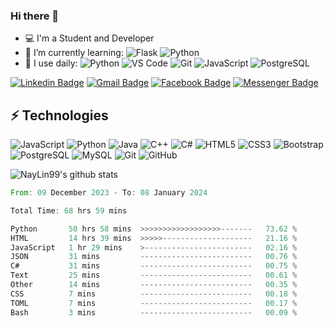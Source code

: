 ### Hi there 👋
- 💻 I'm a Student and Developer
- 🌱 I’m currently learning:
    ![Flask](https://img.shields.io/badge/-Flask-%23000?style=flat-round&logo=flask)
    ![Python](https://img.shields.io/badge/-Python-%2314354C?style=flat-round&logo=Python)
- 🚀 I use daily: 
    ![Python](https://img.shields.io/badge/-Python-%2314354C?style=flat-round&logo=Python)
    ![VS Code](https://img.shields.io/badge/-VS%20Code-007ACC?style=flat-round&logo=visual-studio-code)
    ![Git](https://img.shields.io/badge/-Git-black?style=flat-round&logo=git)
    ![JavaScript](https://img.shields.io/badge/-JavaScript-%23323330?style=flat-round&logo=javascript)
    ![PostgreSQL](https://img.shields.io/badge/-PostgreSQL-336791?style=flat-round&logo=postgresql)

[![Linkedin Badge](https://img.shields.io/badge/-naylintun-green?style=flat-round&logo=Linkedin&logoColor=white&link=https://www.linkedin.com/in/nay-lin-tun-30726b112/)](https://www.linkedin.com/in/nay-lin-tun-30726b112/ "LinkedIn")
[![Gmail Badge](https://img.shields.io/badge/-naylintun.dev@gmail.com-red?style=flat-round&logo=Gmail&logoColor=white&link=mailto:naylintun.dev@gmail.com)](mailto:naylintun.dev@gmail.com "Send me email!")
[![Facebook Badge](https://img.shields.io/badge/-NayLinTun-0078FF?style=flat-round&logo=Facebook&logoColor=white&link=https://www.facebook.com/konay99)](https://www.facebook.com/konay99 "Connect on Facebook")
[![Messenger Badge](https://img.shields.io/badge/-Messenger-0078FF?style=flat&logo=Messenger&logoColor=white)](https://m.me/konay99 "Connect on Messenger")

## ⚡ Technologies

![JavaScript](https://img.shields.io/badge/-JavaScript-%23323330?style=flat-round&logo=javascript)
![Python](https://img.shields.io/badge/-Python-%2314354C?style=flat-round&logo=Python)
![Java](https://img.shields.io/badge/-Java-E34A86?style=flat-round&logo=java)
![C++](https://img.shields.io/badge/C++-blue.svg?style=flat&logo=c%2B%2B)
![C#](https://img.shields.io/badge/C%23%20-%23239120.svg?&style=flat-round&logo=c-sharp)
![HTML5](https://img.shields.io/badge/-HTML5-E34F26?style=flat-round&logo=html5&logoColor=white)
![CSS3](https://img.shields.io/badge/-CSS3-1572B6?style=flat-round&logo=css3)
![Bootstrap](https://img.shields.io/badge/-Bootstrap-563D7C?style=flat-round&logo=bootstrap)
![PostgreSQL](https://img.shields.io/badge/-PostgreSQL-336791?style=flat-round&logo=postgresql)
![MySQL](https://img.shields.io/badge/-MySQL-black?style=flat-round&logo=mysql)
![Git](https://img.shields.io/badge/-Git-black?style=flat-round&logo=git)
![GitHub](https://img.shields.io/badge/-GitHub-181717?style=flat-round&logo=github)



![NayLin99's github stats](https://github-readme-stats.vercel.app/api?username=NayLin99&count_private=true&show_icons=true&theme=radical&include_all_commits=true)

<!--![Top Langs](https://github-readme-stats.vercel.app/api/top-langs/?username=NayLin99)-->

<!--START_SECTION:waka-->

```rust
From: 09 December 2023 - To: 08 January 2024

Total Time: 68 hrs 59 mins

Python       50 hrs 58 mins  >>>>>>>>>>>>>>>>>>-------   73.62 %
HTML         14 hrs 39 mins  >>>>>--------------------   21.16 %
JavaScript   1 hr 29 mins    >------------------------   02.16 %
JSON         31 mins         -------------------------   00.76 %
C#           31 mins         -------------------------   00.75 %
Text         25 mins         -------------------------   00.61 %
Other        14 mins         -------------------------   00.35 %
CSS          7 mins          -------------------------   00.18 %
TOML         7 mins          -------------------------   00.17 %
Bash         3 mins          -------------------------   00.09 %
```

<!--END_SECTION:waka-->

<!--
![Metrics](https://github.com/NayLin99/NayLin99/blob/master/github-metrics.svg)
-->

<!--
![Visitor Badge](https://visitor-badge.laobi.icu/badge?page_id=NayLin99.NayLin99)
-->

<!--
**NayLin99/NayLin99** is a ✨ _special_ ✨ repository because its `README.md` (this file) appears on your GitHub profile.

Here are some ideas to get you started:

- 🔭 I’m currently working on ...
- 🌱 I’m currently learning ...
- 👯 I’m looking to collaborate on ...
- 🤔 I’m looking for help with ...
- 💬 Ask me about ...
- 📫 How to reach me: ...
- 😄 Pronouns: ...
- ⚡ Fun fact: ...
-->
